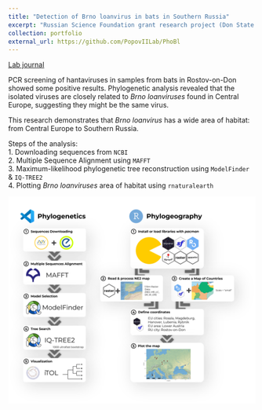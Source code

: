 ```yaml
---
title: "Detection of Brno loanvirus in bats in Southern Russia"
excerpt: "Russian Science Foundation grant research project (Don State Technical University; May 2024)<br/><img src='/images/PhoBl.png' width='500px'>"
collection: portfolio
external_url: https://github.com/PopovIILab/PhoBl
---
```


<a href="https://github.com/PopovIILab/PhoBl"><i class="fab fa-fw fa-github zoom" aria-hidden="true"></i> Lab journal </a><br>

PCR screening of hantaviruses in samples from bats in Rostov-on-Don showed some positive results. Phylogenetic analysis revealed that the isolated viruses are closely related to _Brno loanviruses_ found in Central Europe, suggesting they might be the same virus.<br>

This research demonstrates that _Brno loanvirus_ has a wide area of habitat: from Central Europe to Southern Russia.

Steps of the analysis:<br>
    1. Downloading sequences from `NCBI`<br>
    2. Multiple Sequence Alignment using `MAFFT`<br>
    3. Maximum-likelihood phylogenetic tree reconstruction using `ModelFinder` & `IQ-TREE2`<br>
    4. Plotting _Brno loanviruses_ area of habitat using `rnaturalearth`<br>

<img src='/images/PhoBl.png'>
